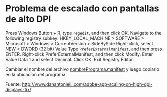 <!-- TITLE: Porgramas Pequenos 4 K -->
<!-- SUBTITLE: A quick summary of Porgramas Pequenos 4 K -->

# Problema de escalado con pantallas de alto DPI
Press  Windows Button + R, type `regedit`, and then click OK.
Navigate to the following registry subkey:
HKEY_LOCAL_MACHINE > SOFTWARE > Microsoft > Windows > CurrentVersion > SideBySide
Right-click, select NEW > DWORD (32 bit) Value
Type `PreferExternalManifest`, and then press ENTER.
Right-click PreferExternalManifest, and then click Modify.
Enter Value Data 1 and select Decimal.
Click OK. Exit Registry Editor.

Cambiar el nombre del archivo <a href="">nombrePrograma.manifest</a> y luego copiarlo en la ubicacion del programa

Fuente: http://www.danantonielli.com/adobe-app-scaling-on-high-dpi-displays-fix/